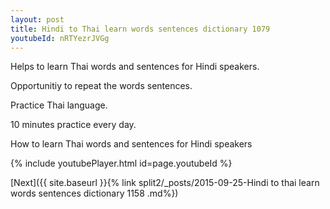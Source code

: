 ```yaml
---
layout: post
title: Hindi to Thai learn words sentences dictionary 1079 
youtubeId: nRTYezrJVGg
---
```

 
 
Helps to learn Thai words and sentences for Hindi speakers.

Opportunitiy to repeat the words sentences. 

Practice Thai language. 
 
10 minutes practice every day. 
 
How to learn Thai words and sentences for Hindi speakers 
 
{% include youtubePlayer.html id=page.youtubeId %}
 
 
[Next]({{ site.baseurl }}{% link  split2/_posts/2015-09-25-Hindi to thai learn words sentences dictionary 1158 .md%})
 
